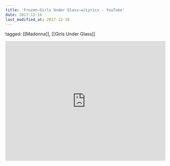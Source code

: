 ```yaml
---
title: 'Frozen~Girls Under Glass~w/Lyrics - YouTube'
date: 2017-12-16
last_modified_at: 2017-12-16
---
```

tagged: [[Madonna]], [[Girls Under Glass]]
<iframe allow="accelerometer; autoplay; clipboard-write; encrypted-media; gyroscope; picture-in-picture" allowfullscreen="" frameborder="0" height="375" id="youtube_iframe" src="https://www.youtube.com/embed/VlJhRXkYXJw?feature=oembed&amp;enablejsapi=1&amp;origin=https://safe.txmblr.com&amp;wmode=opaque" width="500"></iframe>